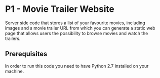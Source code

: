 # P1 - Movie Trailer Website

Server side code that stores a list of your favourite movies, including images and a movie trailer URL from which you can generate a static web page that allows users the possibility to browse movies and watch the trailers.

## Prerequisites

In order to run this code you need to have Python 2.7 installed on your machine.
